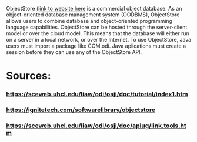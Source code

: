 ObjectStore [(link to website here](https://ignitetech.com/softwarelibrary/objectstore) is a commercial object database.
As an object-oriented database management system (OODBMS), ObjectStore allows users to combine database and object-oriented programming language capabilities.
ObjectStore can be hosted through the server-client model or over the cloud model. 
This means that the database will either run on a server in a local network, or over the Internet. 
To use ObjectStore, Java users must import a package like COM.odi. Java aplications must create a session before they can use any of the ObjectStore API.


# Sources:
### https://sceweb.uhcl.edu/liaw/odi/osji/doc/tutorial/index1.htm
### https://ignitetech.com/softwarelibrary/objectstore
### https://sceweb.uhcl.edu/liaw/odi/osji/doc/apiug/link.tools.htm
